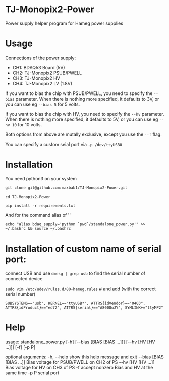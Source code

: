 # TJ-Monopix2-Power
Power supply helper program for Hameg power supplies

# Usage

Connections of the power supply:
* CH1: BDAQ53 Board (5V)
* CH2: TJ-Monopix2 PSUB/PWELL
* CH3: TJ-Monopix2 HV
* CH4: TJ-Monopix2 LV (1.8V)

If you want to bias the chip with PSUB/PWELL, you need to specify the ```--bias``` parameter. When there is nothing more specified, it defaults to 3V, or you can use eg ```--bias 5``` for 5 volts.

If you want to bias the chip with HV, you need to specify the ```--hv``` parameter. When there is nothing more specified, it defaults to 5V, or you can use eg ```--hv 10``` for 10 volts.

Both options from above are mutally exclusive, except you use the ```--f``` flag.

You can specify a custom seial port via ```-p /dev/ttyUSB0```



# Installation

You need python3 on your system

```git clone git@github.com:maxbab1/TJ-Monopix2-Power.git```

```cd TJ-Monopix2-Power```

```pip install -r requirements.txt```

And for the command alias of ''

```echo "alias bdaq_supply='python `pwd`/standalone_power.py'" >> ~/.bashrc && source ~/.bashrc```

# Installation of custom name of serial port:

connect USB and use ```dmesg | grep usb``` to find the serial number of connected device

```sudo vim /etc/udev/rules.d/80-hameg.rules```  # and add (with the correct serial number)

    SUBSYSTEMS=="usb", KERNEL=="ttyUSB*", ATTRS{idVendor}=="0403", ATTRS{idProduct}=="ed72", ATTRS{serial}=="A8008uJY", SYMLINK+="ttyMP2"


# Help

usage: standalone_power.py [-h] [--bias [BIAS [BIAS ...]]] [--hv [HV [HV ...]]] [-f] [-p P]

optional arguments:
  -h, --help            show this help message and exit
  --bias [BIAS [BIAS ...]]
                        Bias voltage for PSUB/PWELL on CH2 of PS
  --hv [HV [HV ...]]    Bias voltage for HV on CH3 of PS
  -f                    accept nonzero Bias and HV at the same time
  -p P                  serial port



